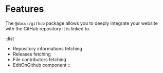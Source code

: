 # Features

The `@docus/github` package allows you to deeply integrate your website with the GitHub repository it is linked to.

::list
- Repository informations fetching
- Releases fetching
- File contributors fetching
- EditOnGithub component
::
